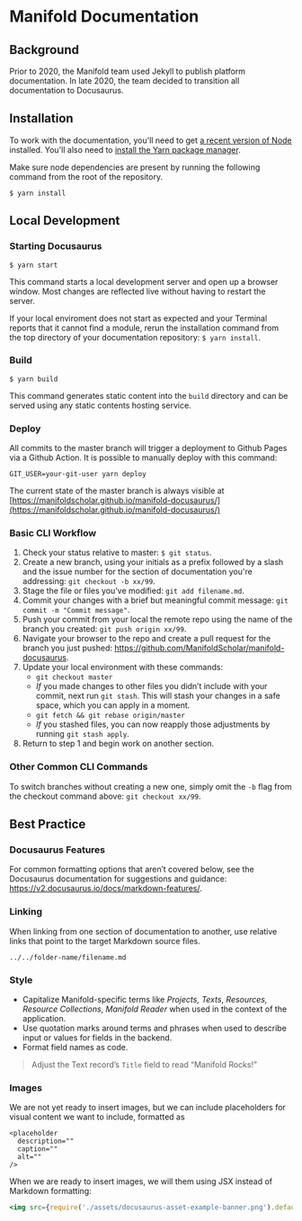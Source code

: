 # Manifold Documentation

## Background

Prior to 2020, the Manifold team used Jekyll to publish platform documentation. In late 2020, the team decided to transition all documentation to Docusaurus.

## Installation

To work with the documentation, you'll need to get [a recent version of Node](https://nodejs.org/en/download/) installed. You'll also need to [install the Yarn package manager](https://classic.yarnpkg.com/en/docs/install#mac-stable).

Make sure node dependencies are present by running the following command from the root of the repository.

```
$ yarn install
```

## Local Development

### Starting Docusaurus

```
$ yarn start
```

This command starts a local development server and open up a browser window. Most changes are reflected live without having to restart the server.

If your local enviroment does not start as expected and your Terminal reports that it cannot find a module, rerun the installation command from the top directory of your documentation repository: `$ yarn install`.

### Build

```
$ yarn build
```

This command generates static content into the `build` directory and can be served using any static contents hosting service.

### Deploy

All commits to the master branch will trigger a deployment to Github
Pages via a Github Action. It is possible to manually deploy with this
command:

```
GIT_USER=your-git-user yarn deploy
```

The current state of the master branch is always visible at [https://manifoldscholar.github.io/manifold-docusaurus/](https://manifoldscholar.github.io/manifold-docusaurus/)

### Basic CLI Workflow

1. Check your status relative to master: `$ git status`.
2. Create a new branch, using your initials as a prefix followed by a slash and the issue number for the section of documentation you're addressing: `git checkout -b xx/99`.
3. Stage the file or files you’ve modified: `git add filename.md`.
4. Commit your changes with a brief but meaningful commit message: `git commit -m "Commit message"`.
5. Push your commit from your local the remote repo using the name of the branch you created: `git push origin xx/99`.
6. Navigate your browser to the repo and create a pull request for the branch you just pushed: https://github.com/ManifoldScholar/manifold-docusaurus.
7. Update your local environment with these commands:
   - `git checkout master`
   - _If_ you made changes to other files you didn’t include with your commit, next run `git stash`. This will stash your changes in a safe space, which you can apply in a moment.
   - `git fetch && git rebase origin/master`
   - _If_ you stashed files, you can now reapply those adjustments by running `git stash apply`.
8. Return to step 1 and begin work on another section.

### Other Common CLI Commands

To switch branches without creating a new one, simply omit the `-b` flag from the checkout command above: `git checkout xx/99`.

## Best Practice

### Docusaurus Features

For common formatting options that aren’t covered below, see the Docusaurus documentation for suggestions and guidance: https://v2.docusaurus.io/docs/markdown-features/.

### Linking

When linking from one section of documentation to another, use relative links that point to the target Markdown source files.

```
../../folder-name/filename.md
```

### Style

- Capitalize Manifold-specific terms like _Projects,_ _Texts_, _Resources,_ _Resource Collections_, _Manifold Reader_ when used in the context of the application.
- Use quotation marks around terms and phrases when used to describe input or values for fields in the backend.
- Format field names as code.

> Adjust the Text record’s `Title` field to read “Manifold Rocks!”

### Images

We are not yet ready to insert images, but we can include placeholders for visual content we want to include, formatted as

```
<placeholder
  description=""
  caption=""
  alt=""
/>
```

When we are ready to insert images, we will them using JSX instead of Markdown formatting:

```jsx
<img src={require('./assets/docusaurus-asset-example-banner.png').default} />
```
